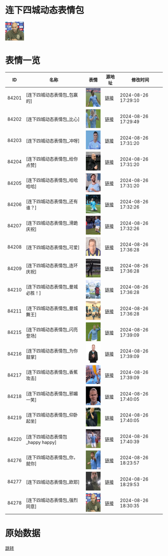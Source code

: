 # 连下四城动态表情包

<img src="./cover.png" height="60" alt="cover" />

# 表情一览

|ID|名称|表情|源地址|修改时间|
|----|----|----|----|----|
|84201|[连下四城动态表情包_包赢的]|<img src="./pic/084201_%5B连下四城动态表情包_包赢的%5D.gif" height="60" alt="包赢的"/>|[链接](https://i0.hdslb.com/bfs/emote/709fe261c7d4ca2c2de2f7d25b4c9374eca8824e.gif)|2024-08-26 17:29:10|
|84202|[连下四城动态表情包_比心]|<img src="./pic/084202_%5B连下四城动态表情包_比心%5D.gif" height="60" alt="比心"/>|[链接](https://i0.hdslb.com/bfs/emote/ada4517ae63561d50646ec26f634022fe911a180.gif)|2024-08-26 17:29:49|
|84203|[连下四城动态表情包_冲呀]|<img src="./pic/084203_%5B连下四城动态表情包_冲呀%5D.gif" height="60" alt="冲呀"/>|[链接](https://i0.hdslb.com/bfs/emote/5cedf49521e703fcdf0712e5359e3e6cd91bff23.gif)|2024-08-26 17:31:20|
|84204|[连下四城动态表情包_给你点赞]|<img src="./pic/084204_%5B连下四城动态表情包_给你点赞%5D.gif" height="60" alt="给你点赞"/>|[链接](https://i0.hdslb.com/bfs/emote/72cfe163cf5b3c86e15be4e23cdc3567317bb391.gif)|2024-08-26 17:31:20|
|84205|[连下四城动态表情包_哈哈哈哈]|<img src="./pic/084205_%5B连下四城动态表情包_哈哈哈哈%5D.gif" height="60" alt="哈哈哈哈"/>|[链接](https://i0.hdslb.com/bfs/emote/d6d7c235981d1cde81008ee4b2e26c17bc06e84c.gif)|2024-08-26 17:31:20|
|84206|[连下四城动态表情包_还有谁？]|<img src="./pic/084206_%5B连下四城动态表情包_还有谁？%5D.gif" height="60" alt="还有谁？"/>|[链接](https://i0.hdslb.com/bfs/emote/ae82efd306e7c527e8c87f47430a0a1c80dd216d.gif)|2024-08-26 17:32:26|
|84207|[连下四城动态表情包_滑跪庆祝]|<img src="./pic/084207_%5B连下四城动态表情包_滑跪庆祝%5D.gif" height="60" alt="滑跪庆祝"/>|[链接](https://i0.hdslb.com/bfs/emote/5e1379ef7cf38cea7675a02aecb7d6ecd25d2402.gif)|2024-08-26 17:32:26|
|84208|[连下四城动态表情包_可爱]|<img src="./pic/084208_%5B连下四城动态表情包_可爱%5D.gif" height="60" alt="可爱"/>|[链接](https://i0.hdslb.com/bfs/emote/6b2f0c9272198adbdb9be611baff68421f153588.gif)|2024-08-26 17:36:28|
|84209|[连下四城动态表情包_连环庆祝]|<img src="./pic/084209_%5B连下四城动态表情包_连环庆祝%5D.gif" height="60" alt="连环庆祝"/>|[链接](https://i0.hdslb.com/bfs/emote/08e14b7793dee4da4b4e3213a40434e150b99a5d.gif)|2024-08-26 17:36:28|
|84210|[连下四城动态表情包_曼城必胜！]|<img src="./pic/084210_%5B连下四城动态表情包_曼城必胜！%5D.gif" height="60" alt="曼城必胜！"/>|[链接](https://i0.hdslb.com/bfs/emote/5b78ffa003d322fa2c6936b7b61f0d6d4ff787c6.gif)|2024-08-26 17:36:28|
|84211|[连下四城动态表情包_曼城舞王]|<img src="./pic/084211_%5B连下四城动态表情包_曼城舞王%5D.gif" height="60" alt="曼城舞王"/>|[链接](https://i0.hdslb.com/bfs/emote/034c1d0c3661541a027424ab40762c40587b4884.gif)|2024-08-26 17:36:28|
|84215|[连下四城动态表情包_闪亮登场]|<img src="./pic/084215_%5B连下四城动态表情包_闪亮登场%5D.gif" height="60" alt="闪亮登场"/>|[链接](https://i0.hdslb.com/bfs/emote/8de12054e4f54391a9a3dad8c1149bffd44b9469.gif)|2024-08-26 17:39:09|
|84216|[连下四城动态表情包_为你鼓掌]|<img src="./pic/084216_%5B连下四城动态表情包_为你鼓掌%5D.gif" height="60" alt="为你鼓掌"/>|[链接](https://i0.hdslb.com/bfs/emote/e14c117bd1778667d82ca5bed255c35ff36f5973.gif)|2024-08-26 17:39:09|
|84217|[连下四城动态表情包_香蕉攻击]|<img src="./pic/084217_%5B连下四城动态表情包_香蕉攻击%5D.gif" height="60" alt="香蕉攻击"/>|[链接](https://i0.hdslb.com/bfs/emote/2756353195c6483297ac4b990809e6e167df8fb6.gif)|2024-08-26 17:39:09|
|84218|[连下四城动态表情包_邪媚一笑]|<img src="./pic/084218_%5B连下四城动态表情包_邪媚一笑%5D.gif" height="60" alt="邪媚一笑"/>|[链接](https://i0.hdslb.com/bfs/emote/64a1244aaa47036dd56a9fea245ffea523952f84.gif)|2024-08-26 17:40:05|
|84219|[连下四城动态表情包_仰卧起坐]|<img src="./pic/084219_%5B连下四城动态表情包_仰卧起坐%5D.gif" height="60" alt="仰卧起坐"/>|[链接](https://i0.hdslb.com/bfs/emote/5f66107899483fdd123e5ae91ccc248b77a170ab.gif)|2024-08-26 17:40:05|
|84220|[连下四城动态表情包_happy happy]|<img src="./pic/084220_%5B连下四城动态表情包_happy happy%5D.gif" height="60" alt="happy happy"/>|[链接](https://i0.hdslb.com/bfs/emote/bf6e3cd548fd0d8add897596114c1f1691346eda.gif)|2024-08-26 17:40:39|
|84276|[连下四城动态表情包_你，就你]|<img src="./pic/084276_%5B连下四城动态表情包_你，就你%5D.gif" height="60" alt="你，就你"/>|[链接](https://i0.hdslb.com/bfs/emote/6dd65984cf458ff7db6d43fdd2787b380ce65686.gif)|2024-08-26 18:23:57|
|84277|[连下四城动态表情包_欧耶]|<img src="./pic/084277_%5B连下四城动态表情包_欧耶%5D.gif" height="60" alt="欧耶"/>|[链接](https://i0.hdslb.com/bfs/emote/369e70266f77c49ec296063d7de2ad5ac9a1df5e.gif)|2024-08-26 18:29:53|
|84278|[连下四城动态表情包_强烈同意]|<img src="./pic/084278_%5B连下四城动态表情包_强烈同意%5D.gif" height="60" alt="强烈同意"/>|[链接](https://i0.hdslb.com/bfs/emote/6bfa9bde9b3fcc58508f98d9868d77eb67cf7d50.gif)|2024-08-26 18:30:35|

# 原始数据

[跳转](./raw.json)

